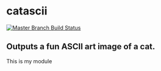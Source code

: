 # catascii

[![Master Branch Build Status](https://img.shields.io/travis/bdw429s/catascii/master.svg?style=flat-square&label=master)](https://travis-ci.org/bdw429s/catascii)

## Outputs a fun ASCII art image of a cat.

This is my module